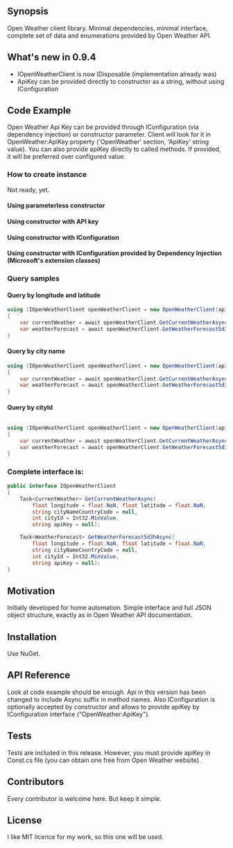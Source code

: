 ## Synopsis

Open Weather client library. Minimal dependencies, minimal interface, complete set of data and enumerations provided by Open Weather API.

## What's new in 0.9.4

- IOpenWeatherClient is now IDisposable (implementation already was)
- ApiKey can be provided directly to constructor as a string, without using IConfiguration

## Code Example

Open Weather Api Key can be provided through IConfiguration (via dependency injection) or constructor parameter. Client will
look for it in OpenWeather:ApiKey property ('OpenWeather' section, 'ApiKey' string value). You can also
provide apiKey directly to called methods. If provided, it will be preferred over configured value.

### How to create instance

Not ready, yet.

#### Using parameterless constructor

#### Using constructor with API key

#### Using constructor with IConfiguration

#### Using constructor with IConfiguration provided by Dependency Injection (Microsoft's extension classes)

### Query samples

#### Query by longitude and latitude
```csharp
using (IOpenWeatherClient openWeatherClient = new OpenWeatherClient(apiKey: "-- my api key --"))
{
	var currentWeather = await openWeatherClient.GetCurrentWeatherAsync(longitude: 22.021255f, latitude: 51.500319f);
	var weatherForecast = await openWeatherClient.GetWeatherForecast5d3hAsync(longitude: 22.021255f, latitude: 51.500319f);
}
```
#### Query by city name
```csharp
using (IOpenWeatherClient openWeatherClient = new OpenWeatherClient(apiKey: "-- my api key --"))
{
	var currentWeather = await openWeatherClient.GetCurrentWeatherAsync(cityNameCountryCode: "London, uk");
	var weatherForecast = await openWeatherClient.GetWeatherForecast5d3hAsync(cityNameCountryCode: "London, uk");
}
```
#### Query by cityId
```csharp

using (IOpenWeatherClient openWeatherClient = new OpenWeatherClient(apiKey: "-- my api key --"))
{
	var currentWeather = await openWeatherClient.GetCurrentWeatherAsync(cityId: 2172797);
	var weatherForecast = await openWeatherClient.GetWeatherForecast5d3hAsync(cityId: 2172797);
}
```
### Complete interface is:

```csharp
public interface IOpenWeatherClient
{
    Task<CurrentWeather> GetCurrentWeatherAsync(
        float longitude = float.NaN, float latitude = float.NaN, 
        string cityNameCountryCode = null, 
        int cityId = Int32.MinValue,
        string apiKey = null);

    Task<WeatherForecast> GetWeatherForecast5d3hAsync(
        float longitude = float.NaN, float latitude = float.NaN, 
        string cityNameCountryCode = null, 
        int cityId = Int32.MinValue,
        string apiKey = null);
}
```

## Motivation

Initially developed for home automation. Simple interface and full JSON object structure, exactly as in Open Weather API documentation.

## Installation

Use NuGet.

## API Reference

Look at code example should be enough. Api in this version has been changed to include Async suffix
in method names. Also IConfiguration is optionally accepted by constructor and allows to provide
apiKey by IConfiguration interface ("OpenWeather:ApiKey").

## Tests

Tests are included in this release. However, you must provide apiKey in Const.cs file (you can
obtain one free from Open Weather website).

## Contributors

Every contributor is welcome here. But keep it simple.

## License

I like MIT licence for my work, so this one will be used.
